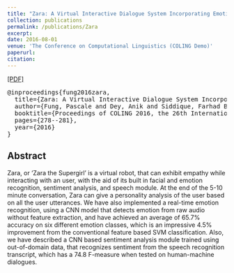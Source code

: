 ```yaml
---
title: "Zara: A Virtual Interactive Dialogue System Incorporating Emotion, Sentiment and Personality Recognition"
collection: publications
permalink: /publications/Zara
excerpt: 
date: 2016-08-01
venue: 'The Conference on Computational Linguistics (COLING Demo)'
paperurl: 
citation: 
---
```

[[PDF]](https://pdfs.semanticscholar.org/8fb0/4e09b5516ce9967947abf8f971ca560cedee.pdf?_ga=2.221745304.1298280617.1496641607-1145227445.1484936456)

<pre>
@inproceedings{fung2016zara,
  title={Zara: A Virtual Interactive Dialogue System Incorporating Emotion, Sentiment and Personality Recognition},
  author={Fung, Pascale and Dey, Anik and Siddique, Farhad Bin and Lin, Ruixi and Yang, Yang and Bertero, Dario and Wan, Yan and Chan, Ricky Ho Yin and Wu, Chien-Sheng},
  booktitle={Proceedings of COLING 2016, the 26th International Conference on Computational Linguistics: System Demonstrations},
  pages={278--281},
  year={2016}
}
</pre>

## Abstract
Zara, or ‘Zara the Supergirl’ is a virtual robot, that can exhibit empathy while interacting with an user, with the aid of its built in facial and emotion recognition, sentiment analysis, and speech module. At the end of the 5-10 minute conversation, Zara can give a personality analysis of the user based on all the user utterances. We have also implemented a real-time emotion recognition, using a CNN model that detects emotion from raw audio without feature extraction, and have achieved an average of 65.7% accuracy on six different emotion classes, which is an impressive 4.5% improvement from the conventional feature based SVM classification. Also, we have described a CNN based sentiment analysis module trained using out-of-domain data, that recognizes sentiment from the speech recognition transcript, which has a 74.8 F-measure when tested on human-machine dialogues.
